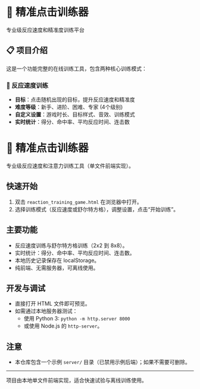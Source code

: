 # 🎯 精准点击训练器

专业级反应速度和精准度训练平台

## 📋 项目介绍

这是一个功能完整的在线训练工具，包含两种核心训练模式：

### 🎯 反应速度训练
- **目标**：点击随机出现的目标，提升反应速度和精准度
- **难度等级**：新手、进阶、困难、专家 (4个级别)
- **自定义设置**：游戏时长、目标样式、音效、训练模式
- **实时统计**：得分、命中率、平均反应时间、连击数
# 🎯 精准点击训练器

专业级反应速度和注意力训练工具（单文件前端实现）。

## 快速开始
1. 双击 `reaction_training_game.html` 在浏览器中打开。
2. 选择训练模式（反应速度或舒尔特方格），调整设置，点击“开始训练”。

## 主要功能
- 反应速度训练与舒尔特方格训练（2x2 到 8x8）。
- 实时统计：得分、命中率、平均反应时间、连击数。
- 本地历史记录保存在 localStorage。
- 纯前端、无需服务器，可离线使用。

## 开发与调试
- 直接打开 HTML 文件即可预览。
- 如需通过本地服务器测试：
  - 使用 Python 3: `python -m http.server 8000`
  - 或使用 Node.js 的 `http-server`。

## 注意
- 本仓库包含一个示例 `server/` 目录（已禁用示例后端）；如果不需要可删除。

---

项目由本地单文件前端实现，适合快速试验与离线训练使用。